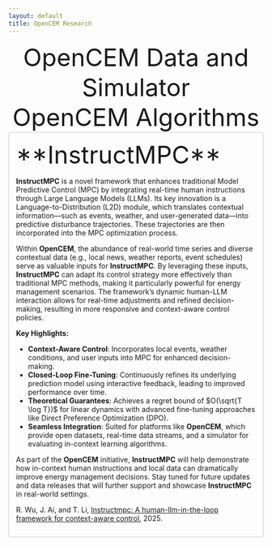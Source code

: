 ```yaml
---
layout: default
title: OpenCEM Research
---
```

<center><font size=20>OpenCEM Data and Simulator</font></center>






<center><font size=20>OpenCEM Algorithms</font></center>

<div style="border: 1px solid #ccc; padding: 1em; border-radius: 4px;">
<font size=10>**InstructMPC**</font>

**InstructMPC** is a novel framework that enhances traditional Model Predictive Control (MPC) by integrating real-time human instructions through Large Language Models (LLMs). Its key innovation is a Language-to-Distribution (L2D) module, which translates contextual information—such as events, weather, and user-generated data—into predictive disturbance trajectories. These trajectories are then incorporated into the MPC optimization process.

Within **OpenCEM**, the abundance of real-world time series and diverse contextual data (e.g., local news, weather reports, event schedules) serve as valuable inputs for **InstructMPC**. By leveraging these inputs, **InstructMPC** can adapt its control strategy more effectively than traditional MPC methods, making it particularly powerful for energy management scenarios. The framework’s dynamic human-LLM interaction allows for real-time adjustments and refined decision-making, resulting in more responsive and context-aware control policies.

**Key Highlights:**

- **Context-Aware Control**: Incorporates local events, weather conditions, and user inputs into MPC for enhanced decision-making.
- **Closed-Loop Fine-Tuning**: Continuously refines its underlying prediction model using interactive feedback, leading to improved performance over time.
- **Theoretical Guarantees**: Achieves a regret bound of $O(\sqrt{T \log T})$ for linear dynamics with advanced fine-tuning approaches like Direct Preference Optimization (DPO).
- **Seamless Integration**: Suited for platforms like **OpenCEM**, which provide open datasets, real-time data streams, and a simulator for evaluating in-context learning algorithms.

As part of the **OpenCEM** initiative, **InstructMPC** will help demonstrate how in-context human instructions and local data can dramatically improve energy management decisions. Stay tuned for future updates and data releases that will further support and showcase **InstructMPC** in real-world settings.

R. Wu, J. Ai, and T. Li, [Instructmpc: A human-llm-in-the-loop framework for context-aware
control](https://arxiv.org/abs/2504.05946), 2025.

</div>
